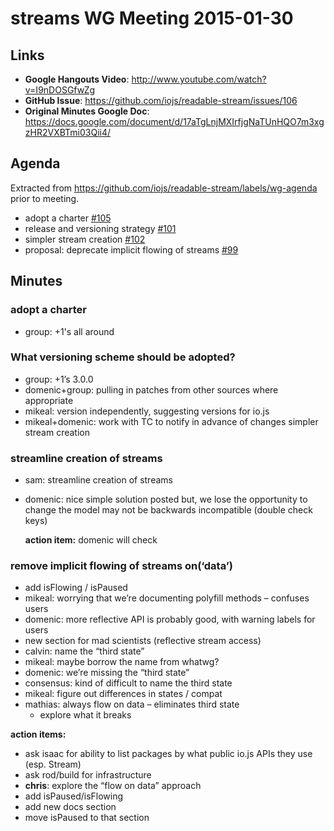 # streams WG Meeting 2015-01-30

## Links

- **Google Hangouts Video**: http://www.youtube.com/watch?v=I9nDOSGfwZg
- **GitHub Issue**: https://github.com/iojs/readable-stream/issues/106
- **Original Minutes Google Doc**: https://docs.google.com/document/d/17aTgLnjMXIrfjgNaTUnHQO7m3xgzHR2VXBTmi03Qii4/

## Agenda

Extracted from https://github.com/iojs/readable-stream/labels/wg-agenda prior to meeting.

- adopt a charter [#105](https://github.com/iojs/readable-stream/issues/105)
- release and versioning strategy [#101](https://github.com/iojs/readable-stream/issues/101)
- simpler stream creation [#102](https://github.com/iojs/readable-stream/issues/102)
- proposal: deprecate implicit flowing of streams [#99](https://github.com/iojs/readable-stream/issues/99)

## Minutes

### adopt a charter

- group: +1's all around

### What versioning scheme should be adopted?

- group: +1’s 3.0.0
- domenic+group: pulling in patches from other sources where appropriate
- mikeal: version independently, suggesting versions for io.js
- mikeal+domenic: work with TC to notify in advance of changes
  simpler stream creation

### streamline creation of streams

- sam: streamline creation of streams
- domenic: nice simple solution posted
  but, we lose the opportunity to change the model
  may not be backwards incompatible (double check keys)

  **action item:** domenic will check

### remove implicit flowing of streams on(‘data’)

- add isFlowing / isPaused
- mikeal: worrying that we’re documenting polyfill methods – confuses users
- domenic: more reflective API is probably good, with warning labels for users
- new section for mad scientists (reflective stream access)
- calvin: name the “third state”
- mikeal: maybe borrow the name from whatwg?
- domenic: we’re missing the “third state”
- consensus: kind of difficult to name the third state
- mikeal: figure out differences in states / compat
- mathias: always flow on data – eliminates third state
  - explore what it breaks

**action items:**

- ask isaac for ability to list packages by what public io.js APIs they use (esp. Stream)
- ask rod/build for infrastructure
- **chris**: explore the “flow on data” approach
- add isPaused/isFlowing
- add new docs section
- move isPaused to that section
